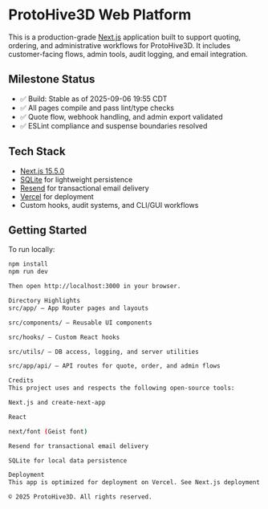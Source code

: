 # ProtoHive3D Web Platform

This is a production-grade [Next.js](https://nextjs.org) application built to support quoting, ordering, and administrative workflows for ProtoHive3D. It includes customer-facing flows, admin tools, audit logging, and email integration.

## Milestone Status

- ✅ Build: Stable as of 2025-09-06 19:55 CDT
- ✅ All pages compile and pass lint/type checks
- ✅ Quote flow, webhook handling, and admin export validated
- ✅ ESLint compliance and suspense boundaries resolved

## Tech Stack

- [Next.js 15.5.0](https://nextjs.org)
- [SQLite](https://www.sqlite.org/index.html) for lightweight persistence
- [Resend](https://resend.com) for transactional email delivery
- [Vercel](https://vercel.com) for deployment
- Custom hooks, audit systems, and CLI/GUI workflows

## Getting Started

To run locally:

```bash
npm install
npm run dev

Then open http://localhost:3000 in your browser.

Directory Highlights
src/app/ – App Router pages and layouts

src/components/ – Reusable UI components

src/hooks/ – Custom React hooks

src/utils/ – DB access, logging, and server utilities

src/app/api/ – API routes for quote, order, and admin flows

Credits
This project uses and respects the following open-source tools:

Next.js and create-next-app

React

next/font (Geist font)

Resend for transactional email delivery

SQLite for local data persistence

Deployment
This app is optimized for deployment on Vercel. See Next.js deployment docs for details.

© 2025 ProtoHive3D. All rights reserved.